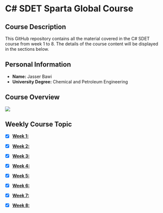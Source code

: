 # C# SDET Sparta Global Course
## Course Description
This GitHub repository contains all the material covered in the C# SDET course from week 1 to 8. The details of the course content will be displayed in the sections below.

## Personal Information
- **Name:** Jasser Bawi
- **University Degree:** Chemical and Petroleum Engineering

## Course Overview

<img src="https://customerspartaglobal--c.documentforce.com/sfc/dist/version/renditionDownload?rendition=SVGZ&versionId=0683Y00000KXyoA&operationContext=DELIVERY&contentId=05T3Y00001AA0hD&page=0&d=/a/3Y000000Qpog/jQdwqE_u2ThhydePVzcyNUzHKxjlqIb_9ldLM1ctStI&oid=00D1t000000wJJg&dpt=null&viewId=">



## Weekly Course Topic	

 - [X] [**Week 1:**](https://github.com/jasserbawi/Engineering134/tree/main/Week%201)
 - [X] [**Week 2:**](https://github.com/jasserbawi/Engineering134/tree/main/Week%202) 
 - [X] [**Week 3:**](https://github.com/jasserbawi/Engineering134/tree/main/Week%203) 
 - [X] [**Week 4:**](https://github.com/jasserbawi/Engineering134/tree/main/Week%204) 
 - [X] [**Week 5:**](https://github.com/jasserbawi/Engineering134/tree/main/Week%205) 
 - [X] [**Week 6:**](https://github.com/jasserbawi/Engineering134/tree/main/Week%206) 
 - [X] [**Week 7:**](https://github.com/jasserbawi/Engineering134/tree/main/Week%207) 
 - [X] [**Week 8:**](https://github.com/jasserbawi/Engineering134/tree/main/Week%208) 

